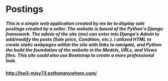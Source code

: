 # Postings

##### This is a simple web application created by me be to display sale postings created by a seller. The website is based of the Python's Django framework. The admin of the site (me) can enter into Django's Admin to add/modify the posts (Sale price, Condition, etc.). I utilized HTML to create static webpages within the site with links to navigate, and Python the build the foundation of the website in the Models, URLs, and Views files. This site could also use Bootstrap to create a more professional look.

#### http://hw3-misy73.pythonanywhere.com/

